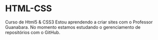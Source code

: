 # HTML-CSS
 Curso de Html5 & CSS3
 Estou aprendendo a criar sites com o Professor Guanabara.
 No momento estamos estudando o gerenciamento de repositórios com o GitHub.
